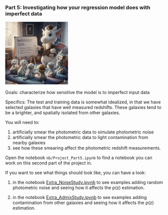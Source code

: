 ### Part 5: Investigating how your regression model does with imperfect data

<img src="./images/imperfect_data.jpeg" height="200">

Goals: characterize how sensitive the model is to imperfect input data 

Specifics:  The test and training data is somewhat idealized, in that
we have selected galaxies that have well measured redshifts.  These
galaxies tend to be a brighter, and spatially isolated from other
galaxies.


You will need to:

1. artificially smear the photometric data to simulate photometric noise
2. artificially smear the photometric data to light contamination
   from nearby galaxies
3. see how these smearing affect the photometric redshift measurements.


Open the notebook `nb/Project_Part5.ipynb` to find a notebook you can work on this second part of the project in.


If you want to see what things should look like, you can have a look:

1. in the notebook [Extra_NoiseStudy.ipynb](https://github.com/KIPAC/MACSS/blob/main/nb/Extra_NoiseStudy.ipynb) to see examples adding random photometric noise and seeing how it affects the p(z) estimation.

2. in the notebook [Extra_AdmixStudy.ipynb](https://github.com/KIPAC/MACSS/blob/main/nb/Extra_AdmixStudy.ipynb) to see examples adding contamination from other galaxies and seeing how it affects the p(z) estimation. 







<!--  LocalWords:  Extra_NoiseStudy.ipynb Extra_AdmixStudy.ipynb
 -->
